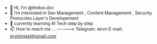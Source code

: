 - 👋 Hi, I’m @theboi.doc
- 👀 I’m interested in Seo Management , Content Management , Security Protocoles Layer's Developement
- 🌱 currently learning AI Tech step by step
- 📫 How to reach me ... ------> Telegram: iervn    E-mail: ervininjast@gmail.com
<!---
erfnshafiee/erfnshafiee is a ✨ special ✨ repository because its `README.md` (this file) appears on your GitHub profile.
You can click the Preview link to take a look at your changes.
--->
